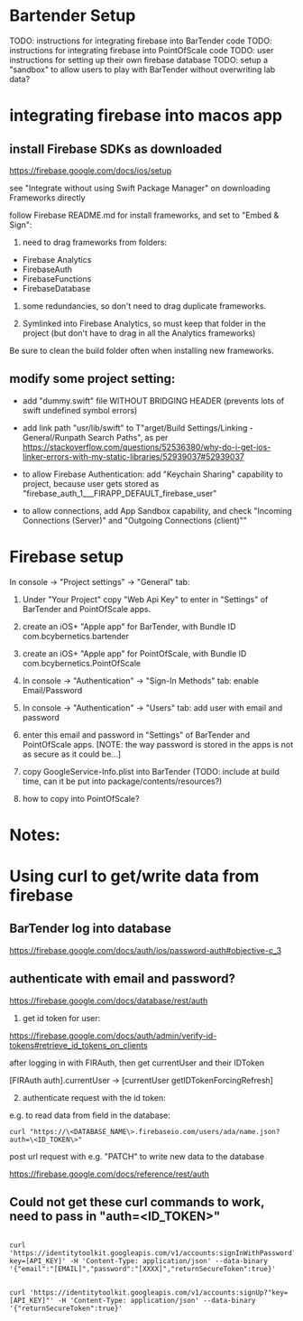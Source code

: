 # Bartender Setup

TODO: instructions for integrating firebase into BarTender code
TODO: instructions for integrating firebase into PointOfScale code
TODO: user instructions for setting up their own firebase database
TODO: setup a "sandbox" to allow users to play with BarTender without overwriting lab data?


# integrating firebase into macos app

## install Firebase SDKs as downloaded

https://firebase.google.com/docs/ios/setup

see "Integrate without using Swift Package Manager" on downloading Frameworks directly

follow Firebase README.md for install frameworks, and set to "Embed & Sign":

1. need to drag frameworks from folders:

- Firebase Analytics
- FirebaseAuth
- FirebaseFunctions
- FirebaseDatabase 

1. some redundancies, so don't need to drag duplicate frameworks. 

1. Symlinked into Firebase Analytics, so must keep that folder in the project (but don't have to drag in all the Analytics frameworks)

Be sure to clean the build folder often when installing new frameworks.

## modify some project setting:

- add "dummy.swift" file WITHOUT BRIDGING HEADER (prevents lots of swift undefined symbol errors)

- add link path "usr/lib/swift" to T"arget/Build Settings/Linking - General/Runpath Search Paths", as per https://stackoverflow.com/questions/52536380/why-do-i-get-ios-linker-errors-with-my-static-libraries/52939037#52939037

- to allow Firebase Authentication: add "Keychain Sharing" capability to project, because user gets stored as "firebase_auth_1___FIRAPP_DEFAULT_firebase_user"

- to allow connections, add App Sandbox capability, and check "Incoming Connections (Server)" and "Outgoing Connections (client)""


# Firebase setup

In console -> "Project settings" -> "General" tab:

1. Under "Your Project" copy "Web Api Key" to enter in "Settings" of BarTender and PointOfScale apps.


2. create an iOS+ "Apple app" for BarTender, with Bundle ID com.bcybernetics.bartender

2. create an iOS+ "Apple app" for PointOfScale, with Bundle ID com.bcybernetics.PointOfScale

3. In console -> "Authentication" -> "Sign-In Methods" tab:
    enable Email/Password

4. In console -> "Authentication" -> "Users" tab:
    add user with email and password 
   
4. enter this email and password in "Settings" of BarTender and PointOfScale apps.
    [NOTE: the way password is stored in the apps is not as secure as it could be...]


4. copy GoogleService-Info.plist into BarTender (TODO: include at build time, can it be put into package/contents/resources?)

4. how to copy into PointOfScale?


# Notes:

# Using curl to get/write data from firebase

## BarTender log into database

https://firebase.google.com/docs/auth/ios/password-auth#objective-c_3

## authenticate with email and password?

https://firebase.google.com/docs/database/rest/auth

1. get id token for user: 

https://firebase.google.com/docs/auth/admin/verify-id-tokens#retrieve_id_tokens_on_clients

after logging in with FIRAuth, then get currentUser and their IDToken

[FIRAuth auth].currentUser -> [currentUser getIDTokenForcingRefresh]


2. authenticate request with the id token:

e.g. to read data from field in the database:

```curl "https://\<DATABASE_NAME\>.firebaseio.com/users/ada/name.json?auth=\<ID_TOKEN\>"```

post url request with e.g. "PATCH" to write new data to the database

https://firebase.google.com/docs/reference/rest/auth

## Could not get these curl commands to work, need to pass in "auth=\<ID_TOKEN\>"

```

curl 'https://identitytoolkit.googleapis.com/v1/accounts:signInWithPassword?key=[API_KEY]' -H 'Content-Type: application/json' --data-binary '{"email":"[EMAIL]","password":"[XXXX]","returnSecureToken":true}'


curl 'https://identitytoolkit.googleapis.com/v1/accounts:signUp?"key=[API_KEY]"' -H 'Content-Type: application/json' --data-binary '{"returnSecureToken":true}'

```

